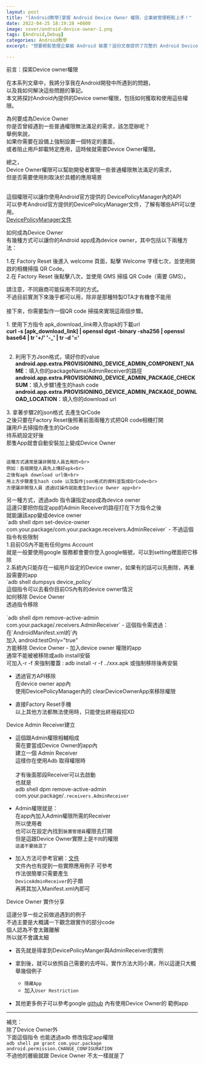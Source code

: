 ```yaml
---
layout: post
title: "[Android教學]掌握 Android Device Owner 權限，企業級管理輕鬆上手！"
date: 2022-04-25 18:19:28 +0800
image: cover/android-device-owner-1.png
tags: [Android,Debug]
categories: Android教學
excerpt: "想要輕鬆管理企業級 Android 裝置？這份文章提供了完整的 Android Device Owner 權限請求與實際作用統整。"

---
```



<div class="c-border-main-title-2">前言：探索Device owner權限</div>

<p style="margin-top: 15px;" class="table_container">
	在本系列文章中，我將分享我在Android開發中所遇到的問題，<br>
	以及我如何解決這些問題的筆記。<br>
	本文將探討Android內提供的Device owner權限，包括如何獲取和使用這些權限。
</p>



<div class="c-border-main-title-2">為何要成為Device Owner</div>
你是否曾經遇到一些普通權限無法滿足的需求，該怎麼辦呢？<br>
舉例來說，<br>
如果你需要在設備上強制設置一個特定的畫面，<br>
或者阻止用戶卸載特定應用，這時候就需要Device Owner權限。<br>


總之，<br>
Device Owner權限可以幫助開發者實現一些普通權限無法滿足的需求，<br>
但是否需要使用則取決於具體的應用場景<br><br>

這個權限可以讓你使用Android官方提供的 DevicePolicyManager內的API<br>
可以參考Android官方提供的DevicePolicyManager文件，了解有哪些API可以使用。<br>
<a href="https://developer.android.com/reference/android/app/admin/DevicePolicyManager" target="_blank">DevicePolicyManager文件</a>

<div class="c-border-main-title-2">如何成為Device Owner</div>

<div class="c-border-content-title-4">有幾種方式可以讓你的Android app成為device owner，其中包括以下兩種方法：</div>

<p style="margin-top: 15px;" class="table_container">
	1.在 Factory Reset 後進入 welcome 頁面，點擊 Welcome 字樣七次，並使用開啟的相機掃描 QR Code。<br>
	2.在 Factory Reset 後點擊八次，並使用 GMS 掃描 QR Code（需要 GMS）。
</p>

請注意，不同廠商可能採用不同的方式。<br>
不過目前實測下來幾乎都可以用，除非是那種特製OTA才有機會不能用<br><br>
接下來，你需要製作一個QR code 掃描來實現這兩個步驟。<br>

<p style="margin-top: 15px;" class="table_container">
1. 使用下方指令 apk_download_link帶入你apk的下載url<br>
<b>curl -s [apk_download_link] | openssl dgst -binary -sha256 | openssl base64 | tr '+/' '-_' | tr -d '='</b><br><br>

2. 利用下方Json格式，填好你的value<br>
<b>android.app.extra.PROVISIONING_DEVICE_ADMIN_COMPONENT_NAME</b>：填入你的packageName/AdminReceiver的路徑 <br>
<b>android.app.extra.PROVISIONING_DEVICE_ADMIN_PACKAGE_CHECKSUM</b>：填入步驟1產生的hash code<br>
<b>android.app.extra.PROVISIONING_DEVICE_ADMIN_PACKAGE_DOWNLOAD_LOCATION</b>：填入你的download url<br>
</p>
<script src="https://gist.github.com/KuanChunChen/8a9376c9f99b70090c2c45a58defdf09.js"></script>

<p style="margin-top: 15px;" class="table_container">
	3. 拿著步驟2的json格式 去產生QrCode<br>
	之後只要在Factory Reset後照著前面兩種方式把QR code相機打開<br>
	讓用戶去掃描你產生的QrCode<br>
	待系統設定好後<br>
	那隻App就會自動安裝加上變成Device Owner<br><br>

	這種方式通常是讓非開發人員去用的<br>
	例如：各端開發人員先上傳好apk<br>
	之後有apk download url後<br>
	用上方步驟產生hash code 以及製作json格式的資料並製成QrCode<br>
	方便讓非開發人員 透過UI操作就能產生Device Owner app<br>
</p>

<div class="c-border-content-title-4">另一種方式，透過adb 指令讓指定app成為device owner</div>
  這邊只要把你指定app的Admin Receiver的路徑打在下方指令之後<br>
  就能讓該app變成device owner<br>
  `adb shell dpm set-device-owner com.your.package/com.your.package.receivers.AdminReceiver`
   - 不過這個指令有些限制<br>
   1.目前OS內不能有任何gms Account<br>
   就是一般要使用google 服務都會要你登入google帳號，可以到setting裡面把它移除<br>
   2.系統內只能存在一組用戶設定的Device owner，如果有的話可以先刪除，再重設需要的app<br>
   `adb shell dumpsys device_policy`<br>
   這個指令可以去看你目前OS內有的device owner情況

<div class="c-border-main-title-2">如何移除 Device Owner</div>
<div class="c-border-content-title-4">透過指令移除</div><br>
`adb shell dpm remove-active-admin com.your.package/.receivers.AdminReceiver`
 - 這個指令需透過： <br>
 在`AndroidManifest.xml的<application>`內 <br>
 加入 android:testOnly="true"<br>
 方能移除 Device Owner
 - 加入device owner 權限的app <br>
 通常不能被被移除或adb install安裝<br>
 可加入-r -f 來強制覆蓋 : adb install -r -f ../xxx.apk
 或強制移除後再安裝

 * 透過官方API移除 <br>
 在device owner app內 <br>
 使用DevicePolicyManager內的 clearDeviceOwnerApp來移除權限<br>

 * 直接Factory Reset手機<br>
 以上其他方法都無法使用時，只能使出終極殺招XD

 <div class="c-border-main-title-2">Device Admin Receiver建立</div>

* 這個跟Admin權限相輔相成<br>
需在要當成Device Owner的app內<br>
建立一個 Admin Receiver <br>
這樣你在使用Adb 取得權限時<br><br>
才有後面那段Receiver可以去啟動<br>
也就是<br>
adb shell dpm remove-active-admin com.your.package/`.receivers.AdminReceiver`<br>

* Admin權限就是： <br>
在app內加入Admin權限所需的Receiver<br>
所以使用者<br>
也可以在設定內找到`裝置管理員`權限去打開<br>
但是這跟Device Owner實際上是`不同`的權限 <br>
`這邊不要搞混了`<br>

* 加入方法可參考官網：[文件](https://developer.android.com/guide/topics/admin/device-admin)<br>
文件內也有提到一些實際應用例子 可參考<br>
作法很簡單只需要產生<br>
`DeviceAdminReceiver`的子類<br>
再將其加入Manifest.xml內即可<br>


<div class="c-border-main-title-2">Device Owner 實作分享</div>

這邊分享一些之前做過遇到的例子<br>
不過主要是大概講一下觀念跟實作的部分code<br>
個人認為不會太難離解<br>
所以就不會講太細<br>

* 首先就是得拿到DevicePolicyManger與AdminReceiver的實例<br>
	<script src="https://gist.github.com/KuanChunChen/c12af22551a91a32a6f85cd3da7e3313.js"></script>

* 拿到後，就可以依照自己需要的去呼叫，實作方法大同小異，所以這邊只大概舉幾個例子

	- `隱藏App`
	 <script src="https://gist.github.com/KuanChunChen/520157aaceb75c79cda052e10f576a26.js"></script>
	- 加入`User Restriction`
	 <script src="https://gist.github.com/KuanChunChen/15286f247a2120b4320b4cf5f678560e.js"></script>

* 其他更多例子可以參考google [github](https://github.com/googlesamples/android-testdpc) 內有使用Device Owner的 範例app


---
補充：<br>
除了Device Owner外<br>
下面這個指令 也能透過adb 修改指定app權限<br>
`adb shell pm grant com.your.package android.permission.CHANGE_CONFIGURATION`<br>
不過他的層級就跟 Device Owner 不太一樣就是了<br>
